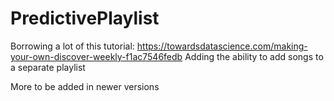 # PredictivePlaylist


Borrowing a lot of this tutorial: https://towardsdatascience.com/making-your-own-discover-weekly-f1ac7546fedb
Adding the ability to add songs to a separate playlist

More to be added in newer versions
